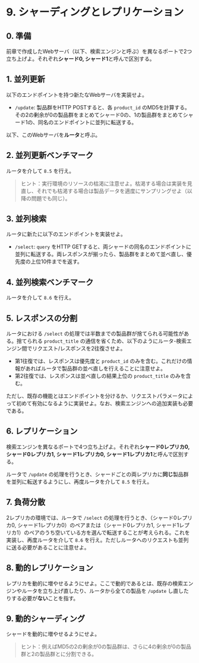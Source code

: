 # 9. シャーディングとレプリケーション

## 0. 準備

前章で作成したWebサーバ（以下、検索エンジンと呼ぶ）を異なるポートで2つ立ち上げよ。それぞれ**シャード0, シャード1**と呼んで区別する。

## 1. 並列更新

以下のエンドポイントを持つ新たなWebサーバを実装せよ。

- `/update`: 製品群をHTTP POSTすると、各 `product_id` のMD5を計算する。その2の剰余が0の製品群をまとめてシャード0の、1の製品群をまとめてシャード1の、同名のエンドポイントに並列に転送する。

以下、このWebサーバを**ルータ**と呼ぶ。

## 2. 並列更新ベンチマーク

ルータを介して `8.5` を行え。

> ヒント：実行環境のリソースの枯渇に注意せよ。枯渇する場合は実装を見直し、それでも枯渇する場合は製品データを適度にサンプリングせよ（以降の問題でも同じ）。

## 3. 並列検索

ルータに新たに以下のエンドポイントを実装せよ。

- `/select`: `query` をHTTP GETすると、両シャードの同名のエンドポイントに並列に転送する。両レスポンスが揃ったら、製品群をまとめて並べ直し、優先度の上位10件までを返す。

## 4. 並列検索ベンチマーク

ルータを介して `8.6` を行え。

## 5. レスポンスの分割

ルータにおける `/select` の処理では半数までの製品群が捨てられる可能性がある。捨てられる `product_title` の通信を省くため、以下のようにルータ-検索エンジン間でリクエスト/レスポンスを2往復させよ。

- 第1往復では、レスポンスは優先度と `product_id` のみを含む。これだけの情報があればルータで製品群の並べ直しを行えることに注意せよ。
- 第2往復では、レスポンスは並べ直しの結果上位の `product_title` のみを含む。

ただし、既存の機能とはエンドポイントを分けるか、リクエストパラメータによって初めて有効になるように実装せよ。なお、検索エンジンへの追加実装も必要である。

## 6. レプリケーション

検索エンジンを異なるポートで4つ立ち上げよ。それぞれ**シャード0レプリカ0, シャード0レプリカ1, シャード1レプリカ0, シャード1レプリカ1**と呼んで区別する。

ルータで `/update` の処理を行うとき、シャードごとの両レプリカに**同じ**製品群を並列に転送するようにし、再度ルータを介して `8.5` を行え。

## 7. 負荷分散

2レプリカの環境では、ルータで `/select` の処理を行うとき、（シャード0レプリカ0, シャード1レプリカ0）のペアまたは（シャード0レプリカ1, シャード1レプリカ1）のペアのうち空いている方を選んで転送することが考えられる。これを実装し、再度ルータを介して `8.6` を行え。ただしルータへのリクエストも並列に送る必要があることに注意せよ。

## 8. 動的レプリケーション

レプリカを動的に増やせるようにせよ。ここで動的であるとは、既存の検索エンジンやルータを立ち上げ直したり、ルータから全ての製品を `/update` し直したりする必要が**ない**ことを指す。

## 9. 動的シャーディング

シャードを動的に増やせるようにせよ。

> ヒント：例えばMD5の2の剰余が0の製品群は、さらに4の剰余が0の製品群と2の製品群とに分割できる。
